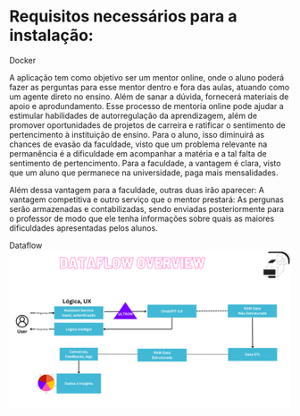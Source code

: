 # Requisitos necessários para a instalação:

Docker


A aplicação tem como objetivo ser um mentor online, onde o aluno poderá fazer as perguntas para esse mentor dentro e fora das aulas, atuando como um agente direto no ensino. Além de sanar a dúvida, fornecerá materiais de apoio e aprodundamento. Esse processo de mentoria online pode ajudar a estimular habilidades de autorregulação da aprendizagem, além de promover oportunidades de projetos de carreira e ratificar o sentimento de pertencimento à instituição de ensino. Para o aluno, isso diminuirá as chances de evasão da faculdade, visto que um problema relevante na permanência é a dificuldade em acompanhar a matéria e a tal falta de sentimento de pertencimento. Para a faculdade, a vantagem é clara, visto que um aluno que permanece na universidade, paga mais mensalidades.

Além dessa vantagem para a faculdade, outras duas irão aparecer: A vantagem competitiva e outro serviço que o mentor prestará: As pergunas serão armazenadas e contabilizadas, sendo enviadas posteriormente para o professor de modo que ele tenha informações sobre quais as maiores dificuldades apresentadas pelos alunos. 

Dataflow
![dataflow](/businessmodel/dataflow.png)

